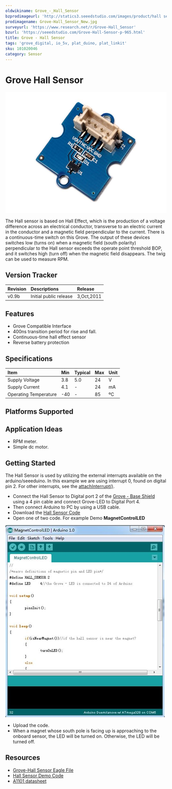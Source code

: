 ```yaml
---
oldwikiname: Grove_-_Hall_Sensor
bzprodimageurl: 'http://statics3.seeedstudio.com/images/product/hall sensor.jpg'
prodimagename: Grove-Hall_Sensor_New.jpg
surveyurl: 'https://www.research.net/r/Grove-Hall_Sensor'
bzurl: 'https://seeedstudio.com/Grove-Hall-Sensor-p-965.html'
title: Grove - Hall Sensor
tags: 'grove_digital, io_5v, plat_duino, plat_linkit'
sku: 101020046
category: Sensor
---
```


# Grove Hall Sensor

![](https://raw.githubusercontent.com/SeeedDocument/Grove-Hall_Sensor/master/img/Grove-Hall_Sensor_New.jpg)

The Hall sensor is based on Hall Effect, which is the production of a voltage difference across an electrical conductor, transverse to an electric current in the conductor and a magnetic field perpendicular to the current. There is a continuous-time switch on this Grove. The output of these devices switches low \(turns on\) when a magnetic field \(south polarity\) perpendicular to the Hall sensor exceeds the operate point threshold BOP, and it switches high \(turn off\) when the magnetic field disappears. The twig can be used to measure RPM.

## Version Tracker

| Revision | Descriptions | Release |
| :--- | :--- | :--- |
| v0.9b | Initial public release | 3,Oct,2011 |

## Features

* Grove Compatible Interface
* 400ns transition period for rise and fall.
* Continuous-time hall effect sensor
* Reverse battery protection

## Specifications

| Item | Min | Typical | Max | Unit |
| :--- | :--- | :--- | :--- | :--- |
| Supply Voltage | 3.8 | 5.0 | 24 | V |
| Supply Current | 4.1 | - | 24 | mA |
| Operating Temperature | -40 | - | 85 | ºC |

## Platforms Supported

## Application Ideas

* RPM meter.
* Simple dc motor.

## Getting Started

The Hall Sensor is used by utilizing the external interrupts available on the arduino/seeeduino. In this example we are using interrupt 0, found on digital pin 2. For other interrupts, see the [attachInterrupt\(\)](http://www.arduino.cc/en/Reference/AttachInterrupt).

* Connect the Hall Sensor to Digital port 2 of the [Grove - Base Shield](/Base_Shield_V2) using a 4 pin cable and connect Grove-LED to Digital Port 4.
* Then connect Arduino to PC by using a USB cable.
* Download the [Hall Sensor Code](https://raw.githubusercontent.com/SeeedDocument/Grove-Hall_Sensor/master/res/Grove-Hall_Sensor_Demo_Code.zip)
* Open one of two code. For example Demo **MagnetControlLED**

![](https://raw.githubusercontent.com/SeeedDocument/Grove-Hall_Sensor/master/img/Hall_Sensor_Demo_Code.jpg)

* Upload the code.
* When a magnet whose south pole is facing up is approaching to the onboard sensor, the LED will be turned on. Otherwise, the LED will be turned off.

## Resources

* [Grove-Hall Sensor Eagle File](https://raw.githubusercontent.com/SeeedDocument/Grove-Hall_Sensor/master/res/Twig_Hall_Sensor_v0.9b.zip)
* [Hall Sensor Demo Code](https://raw.githubusercontent.com/SeeedDocument/Grove-Hall_Sensor/master/res/Grove-Hall_Sensor_Demo_Code.zip)
* [A1101 datasheet](http://www.allegromicro.com/en/Products/Part_Numbers/1101/1101.pdf)

